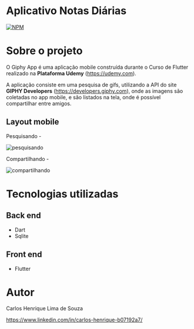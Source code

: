 # Aplicativo Notas Diárias
[![NPM](https://img.shields.io/npm/l/react)](https://github.com/chenrilima/github-appdolar/blob/master/LICENSE) 


# Sobre o projeto

O Giphy App é uma aplicação mobile construída durante o Curso de Flutter realizado na **Plataforma Udemy** (https://udemy.com).

A aplicação consiste em uma pesquisa de gifs, utilizando a API do site **GIPHY Developers** (https://developers.giphy.com), onde as imagens são coletadas no app mobile, e são listados na tela, onde é possível compartilhar entre amigos.


## Layout mobile

Pesquisando -

![pesquisando](https://user-images.githubusercontent.com/58492693/112397817-93322780-8ce1-11eb-8dad-f5f9b4d944e5.gif)


Compartilhando -

![compartilhando](https://user-images.githubusercontent.com/58492693/112397967-ea37fc80-8ce1-11eb-9cd2-7d580ade5099.gif)



# Tecnologias utilizadas
## Back end
- Dart
- Sqlite
## Front end
- Flutter

# Autor

Carlos Henrique Lima de Souza

https://www.linkedin.com/in/carlos-henrique-b07192a7/

